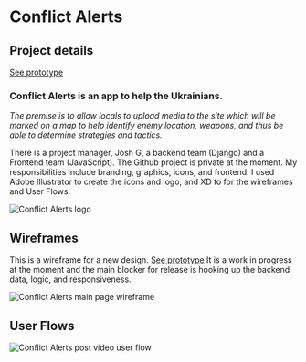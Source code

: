 # Conflict Alerts

## Project details

[See prototype](https://conflict-alerts.netlify.app)

### Conflict Alerts is an app to help the Ukrainians.

*The premise is to allow locals to upload media to the site which will be marked on a map to help identify enemy location, weapons, and thus be able to determine strategies and tactics.*

There is a project manager, Josh G, a backend team (Django) and a Frontend team (JavaScript). 
The Github project is private at the moment. My responsibilities include branding, graphics, icons, and frontend.
I used Adobe Illustrator to create the icons and logo, and XD to for the wireframes and User Flows.


![Conflict Alerts logo](/images/work/conflict-alerts/post.jpg)


## Wireframes
This is a wireframe for a new design. [See prototype](https://conflict-alerts.netlify.app)
It is a work in progress at the moment and the main blocker for release is hooking up the backend data, logic, and responsiveness. 


![Conflict Alerts main page wireframe](/images/work/conflict-alerts/conflict-alerts-wireframe.png)

## User Flows
![Conflict Alerts post video user flow](/images/work/conflict-alerts/userflow.png)



